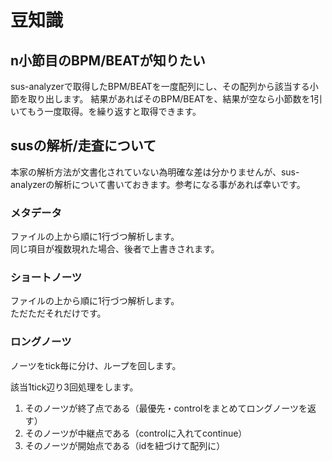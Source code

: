 # 豆知識

## n小節目のBPM/BEATが知りたい

sus-analyzerで取得したBPM/BEATを一度配列にし、その配列から該当する小節を取り出します。
結果があればそのBPM/BEATを、結果が空なら小節数を1引いてもう一度取得。を繰り返すと取得できます。

## susの解析/走査について

本家の解析方法が文書化されていない為明確な差は分かりませんが、sus-analyzerの解析について書いておきます。参考になる事があれば幸いです。

### メタデータ
ファイルの上から順に1行づつ解析します。   
同じ項目が複数現れた場合、後者で上書きされます。

### ショートノーツ
ファイルの上から順に1行づつ解析します。   
ただただそれだけです。

### ロングノーツ
ノーツをtick毎に分け、ループを回します。

該当1tick辺り3回処理をします。
1. そのノーツが終了点である（最優先・controlをまとめてロングノーツを返す）
2. そのノーツが中継点である（controlに入れてcontinue）
3. そのノーツが開始点である（idを紐づけて配列に）


